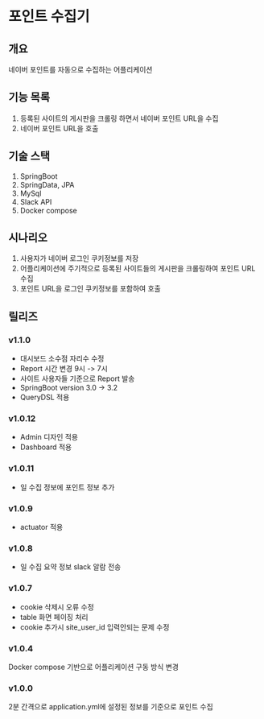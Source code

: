 # 포인트 수집기
## 개요

네이버 포인트를 자동으로 수집하는 어플리케이션

## 기능 목록

1. 등록된 사이트의 게시판을 크롤링 하면서 네이버 포인트 URL을 수집
2. 네이버 포인트 URL을 호출

## 기술 스택

1. SpringBoot
2. SpringData, JPA
3. MySql
4. Slack API
5. Docker compose

## 시나리오

1. 사용자가 네이버 로그인 쿠키정보를 저장
2. 어플리케이션에 주기적으로 등록된 사이트들의 게시판을 크롤링하여 포인트 URL 수집
3. 포인트 URL을 로그인 쿠키정보를 포함하여 호출

## 릴리즈
### v1.1.0
- 대시보드 소수점 자리수 수정
- Report 시간 변경 9시 -> 7시
- 사이트 사용자들 기준으로 Report 발송
- SpringBoot version 3.0 -> 3.2
- QueryDSL 적용

### v1.0.12
- Admin 디자인 적용
- Dashboard 적용

### v1.0.11
- 일 수집 정보에 포인트 정보 추가

### v1.0.9
- actuator 적용

### v1.0.8
- 일 수집 요약 정보 slack 알람 전송

### v1.0.7
- cookie 삭제시 오류 수정
- table 화면 페이징 처리
- cookie 추가시 site_user_id 입력안되는 문제 수정

### v1.0.4
Docker compose 기반으로 어플리케이션 구동 방식 변경

### v1.0.0
2분 간격으로 application.yml에 설정된 정보를 기준으로 포인트 수집